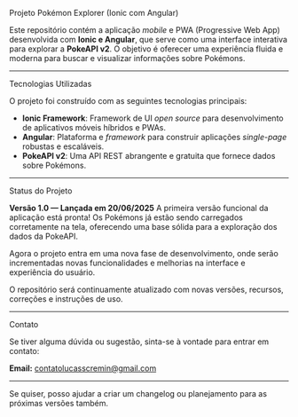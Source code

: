 Projeto Pokémon Explorer (Ionic com Angular)

Este repositório contém a aplicação *mobile* e PWA (Progressive Web App) desenvolvida com **Ionic e Angular**, que serve como uma interface interativa para explorar a **PokeAPI v2**. O objetivo é oferecer uma experiência fluida e moderna para buscar e visualizar informações sobre Pokémons.

---

Tecnologias Utilizadas

O projeto foi construído com as seguintes tecnologias principais:

* **Ionic Framework**: Framework de UI *open source* para desenvolvimento de aplicativos móveis híbridos e PWAs.
* **Angular**: Plataforma e *framework* para construir aplicações *single-page* robustas e escaláveis.
* **PokeAPI v2**: Uma API REST abrangente e gratuita que fornece dados sobre Pokémons.

---

Status do Projeto

**Versão 1.0 — Lançada em 20/06/2025**
A primeira versão funcional da aplicação está pronta! Os Pokémons já estão sendo carregados corretamente na tela, oferecendo uma base sólida para a exploração dos dados da PokeAPI.

Agora o projeto entra em uma nova fase de desenvolvimento, onde serão incrementadas novas funcionalidades e melhorias na interface e experiência do usuário.

O repositório será continuamente atualizado com novas versões, recursos, correções e instruções de uso.

---

Contato

Se tiver alguma dúvida ou sugestão, sinta-se à vontade para entrar em contato:

**Email:** [contatolucasscremin@gmail.com](mailto:contatolucasscremin@gmail.com)

---

Se quiser, posso ajudar a criar um changelog ou planejamento para as próximas versões também.
